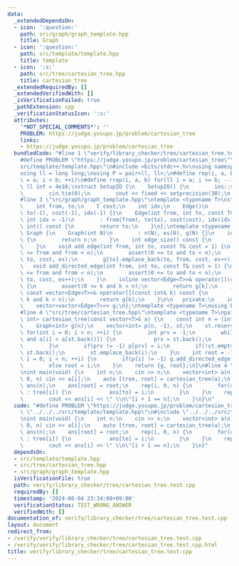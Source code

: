 ```yaml
---
data:
  _extendedDependsOn:
  - icon: ':question:'
    path: src/graph/graph_template.hpp
    title: Graph
  - icon: ':question:'
    path: src/template/template.hpp
    title: template
  - icon: ':x:'
    path: src/tree/cartesian_tree.hpp
    title: cartesian_tree
  _extendedRequiredBy: []
  _extendedVerifiedWith: []
  _isVerificationFailed: true
  _pathExtension: cpp
  _verificationStatusIcon: ':x:'
  attributes:
    '*NOT_SPECIAL_COMMENTS*': ''
    PROBLEM: https://judge.yosupo.jp/problem/cartesian_tree
    links:
    - https://judge.yosupo.jp/problem/cartesian_tree
  bundledCode: "#line 1 \"verify/library_checker/tree/cartesian_tree.test.cpp\"\n\
    #define PROBLEM \"https://judge.yosupo.jp/problem/cartesian_tree\"\n#line 2 \"\
    src/template/template.hpp\"\n#include <bits/stdc++.h>\nusing namespace std;\n\
    using ll = long long;\nusing P = pair<ll, ll>;\n#define rep(i, a, b) for(ll i\
    \ = a; i < b; ++i)\n#define rrep(i, a, b) for(ll i = a; i >= b; --i)\nconstexpr\
    \ ll inf = 4e18;\nstruct SetupIO {\n    SetupIO() {\n        ios::sync_with_stdio(0);\n\
    \        cin.tie(0);\n        cout << fixed << setprecision(30);\n    }\n} setup_io;\n\
    #line 3 \"src/graph/graph_template.hpp\"\ntemplate <typename T>\nstruct Edge {\n\
    \    int from, to;\n    T cost;\n    int idx;\n    Edge()\n        : from(-1),\
    \ to(-1), cost(-1), idx(-1) {}\n    Edge(int from, int to, const T& cost = 1,\
    \ int idx = -1)\n        : from(from), to(to), cost(cost), idx(idx) {}\n    operator\
    \ int() const {\n        return to;\n    }\n};\ntemplate <typename T>\nstruct\
    \ Graph {\n    Graph(int N)\n        : n(N), es(0), g(N) {}\n    int size() const\
    \ {\n        return n;\n    }\n    int edge_size() const {\n        return es;\n\
    \    }\n    void add_edge(int from, int to, const T& cost = 1) {\n        assert(0\
    \ <= from and from < n);\n        assert(0 <= to and to < n);\n        g[from].emplace_back(from,\
    \ to, cost, es);\n        g[to].emplace_back(to, from, cost, es++);\n    }\n \
    \   void add_directed_edge(int from, int to, const T& cost = 1) {\n        assert(0\
    \ <= from and from < n);\n        assert(0 <= to and to < n);\n        g[from].emplace_back(from,\
    \ to, cost, es++);\n    }\n    inline vector<Edge<T>>& operator[](const int& k)\
    \ {\n        assert(0 <= k and k < n);\n        return g[k];\n    }\n    inline\
    \ const vector<Edge<T>>& operator[](const int& k) const {\n        assert(0 <=\
    \ k and k < n);\n        return g[k];\n    }\n\n   private:\n    int n, es;\n\
    \    vector<vector<Edge<T>>> g;\n};\ntemplate <typename T>\nusing Edges = vector<Edge<T>>;\n\
    #line 4 \"src/tree/cartesian_tree.hpp\"\ntemplate <typename T>\npair<Graph<int>,\
    \ int> cartesian_tree(const vector<T>& a) {\n    const int n = (int)a.size();\n\
    \    Graph<int> g(n);\n    vector<int> p(n, -1), st;\n    st.reserve(n);\n   \
    \ for(int i = 0; i < n; ++i) {\n        int prv = -1;\n        while(!st.empty()\
    \ and a[i] < a[st.back()]) {\n            prv = st.back();\n            st.pop_back();\n\
    \        }\n        if(prv != -1) p[prv] = i;\n        if(!st.empty()) p[i] =\
    \ st.back();\n        st.emplace_back(i);\n    }\n    int root = -1;\n    for(int\
    \ i = 0; i < n; ++i) {\n        if(p[i] != -1) g.add_directed_edge(p[i], i);\n\
    \        else root = i;\n    }\n    return {g, root};\n}\n#line 4 \"verify/library_checker/tree/cartesian_tree.test.cpp\"\
    \nint main(void) {\n    int n;\n    cin >> n;\n    vector<int> a(n);\n    rep(i,\
    \ 0, n) cin >> a[i];\n    auto [tree, root] = cartesian_tree(a);\n    vector<int>\
    \ ans(n);\n    ans[root] = root;\n    rep(i, 0, n) {\n        for(const int to\
    \ : tree[i]) {\n            ans[to] = i;\n        }\n    }\n    rep(i, 0, n) {\n\
    \        cout << ans[i] << \" \\n\"[i + 1 == n];\n    }\n}\n"
  code: "#define PROBLEM \"https://judge.yosupo.jp/problem/cartesian_tree\"\n#include\
    \ \"../../../src/template/template.hpp\"\n#include \"../../../src/tree/cartesian_tree.hpp\"\
    \nint main(void) {\n    int n;\n    cin >> n;\n    vector<int> a(n);\n    rep(i,\
    \ 0, n) cin >> a[i];\n    auto [tree, root] = cartesian_tree(a);\n    vector<int>\
    \ ans(n);\n    ans[root] = root;\n    rep(i, 0, n) {\n        for(const int to\
    \ : tree[i]) {\n            ans[to] = i;\n        }\n    }\n    rep(i, 0, n) {\n\
    \        cout << ans[i] << \" \\n\"[i + 1 == n];\n    }\n}"
  dependsOn:
  - src/template/template.hpp
  - src/tree/cartesian_tree.hpp
  - src/graph/graph_template.hpp
  isVerificationFile: true
  path: verify/library_checker/tree/cartesian_tree.test.cpp
  requiredBy: []
  timestamp: '2024-06-04 23:34:08+09:00'
  verificationStatus: TEST_WRONG_ANSWER
  verifiedWith: []
documentation_of: verify/library_checker/tree/cartesian_tree.test.cpp
layout: document
redirect_from:
- /verify/verify/library_checker/tree/cartesian_tree.test.cpp
- /verify/verify/library_checker/tree/cartesian_tree.test.cpp.html
title: verify/library_checker/tree/cartesian_tree.test.cpp
---
```

